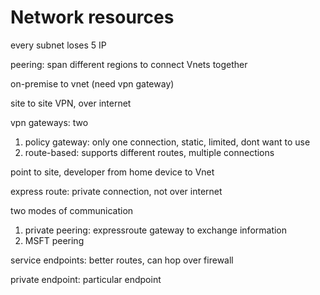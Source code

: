 # Network resources

every subnet loses 5 IP

peering: span different regions to connect Vnets together

on-premise to vnet (need vpn gateway)

site to site VPN, over internet

vpn gateways: two

1. policy gateway: only one connection, static, limited, dont want to use
2. route-based: supports different routes, multiple connections

point to site, developer from home device to Vnet

express route: private connection, not over internet

two modes of communication

1. private peering: expressroute gateway to exchange information
2. MSFT peering

service endpoints: better routes, can hop over firewall

private endpoint: particular endpoint